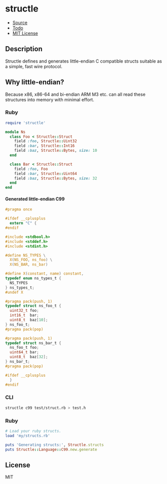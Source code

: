# structle

* [Source](https://github.com/shanna/structle)
* [Todo](https://github.com/shanna/structle/issues?labels=enhancement&page=1&state=open)
* [MIT License](https://github.com/shanna/structle/blob/master/LICENSE)

## Description

Structle defines and generates little-endian C compatible structs suitable as
a simple, fast wire protocol.

## Why little-endian?

Because x86, x86-64 and bi-endian ARM M3 etc. can all read these structures
into memory with minimal effort.

### Ruby

```ruby
require 'structle'

module Ns
  class Foo < Structle::Struct
    field :foo, Structle::Uint32
    field :bar, Structle::Int16
    field :baz, Structle::Bytes, size: 10
  end

  class Bar < Structle::Struct
    field :foo, Foo
    field :bar, Structle::Uint64
    field :baz, Structle::Bytes, size: 32
  end
end
```

#### Generated little-endian C99

```C
#pragma once

#ifdef __cplusplus
  extern "C" {
#endif

#include <stdbool.h>
#include <stddef.h>
#include <stdint.h>

#define NS_TYPES \
  X(NS_FOO, ns_foo) \
  X(NS_BAR, ns_bar)

#define X(constant, name) constant,
typedef enum ns_types_t {
  NS_TYPES
} ns_types_t;
#undef X

#pragma pack(push, 1)
typedef struct ns_foo_t {
  uint32_t foo;
  int16_t  bar;
  uint8_t  baz[10];
} ns_foo_t;
#pragma pack(pop)

#pragma pack(push, 1)
typedef struct ns_bar_t {
  ns_foo_t foo;
  uint64_t bar;
  uint8_t  baz[32];
} ns_bar_t;
#pragma pack(pop)

#ifdef __cplusplus
  }
#endif
```

### CLI

```bash
structle c99 test/struct.rb > test.h
```

### Ruby

```ruby
# Load your ruby structs.
load 'my/structs.rb'

puts 'Generating structs:', Structle.structs
puts Structle::Language::C99.new.generate
```

## License

MIT

